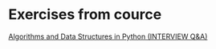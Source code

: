 # Exercises from cource
[Algorithms and Data Structures in Python (INTERVIEW Q&A)](https://www.udemy.com/share/101X8m3@0WwDOsLtLal1KuKkhKl4nysCcKjO0k-Klk0ywhT0q0iEeqZsaivm4uLaWM0udpYX/)